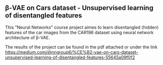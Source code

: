 ## β-VAE on Cars dataset - Unsupervised learning of disentangled features

This "Neural Networks" course project aimes to learn disentangled (hidden) features of the car images from the CAR196 dataset using neural network architecture of β-VAE.

The results of the project can be found in the pdf attached or under the link  
https://medium.com/@nngroup6/%CE%B2-vae-on-cars-dataset-unsupervised-learning-of-disentangled-features-55645a09f0f2
